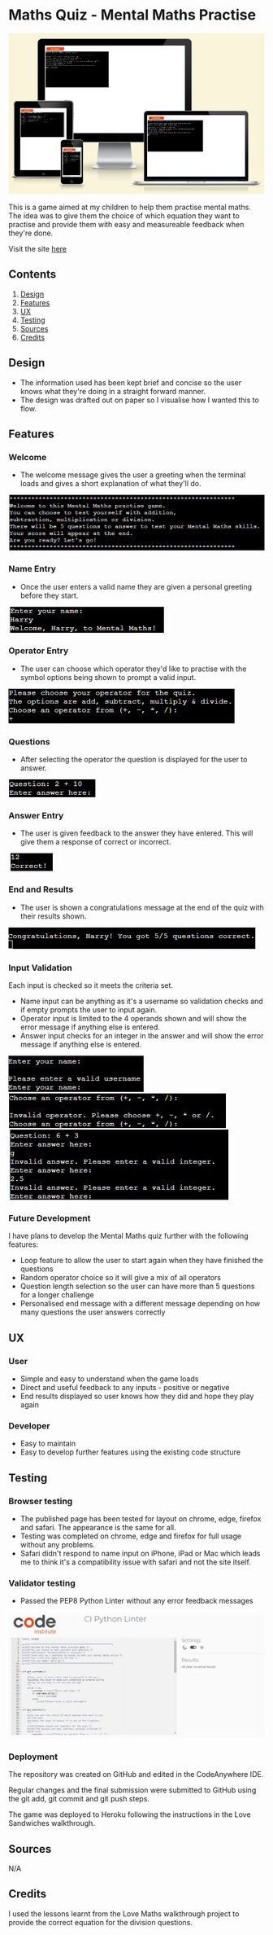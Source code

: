 # Maths Quiz - Mental Maths Practise

![](assets/images/responsive.jpg)

This is a game aimed at my children to help them practise mental maths. The idea was to give them the choice of which equation they want to practise and provide them with easy and measureable feedback when they're done. 

Visit the site [here](https://mental-maths-b73f6ca716d0.herokuapp.com/)

## Contents

1. [Design](#design)
2. [Features](#features)
3. [UX](#ux)
4. [Testing](#testing)
5. [Sources](#sources)
6. [Credits](#credits)

## Design

*   The information used has been kept brief and concise so the user knows what they're doing in a straight forward manner. 
*   The design was drafted out on paper so I visualise how I wanted this to flow. 

## Features

### Welcome

*   The welcome message gives the user a greeting when the terminal loads and gives a short explanation of what they'll do.

![](assets/images/welcome.jpg)

### Name Entry

*   Once the user enters a valid name they are given a personal greeting before they start. 

![](assets/images/name-entry.jpg)

### Operator Entry

*   The user can choose which operator they'd like to practise with the symbol options being shown to prompt a valid input. 

![](assets/images/operator-entry.jpg)

### Questions

*   After selecting the operator the question is displayed for the user to answer. 

![](assets/images/question.jpg)

### Answer Entry

*   The user is given feedback to the answer they have entered. This will give them a response of correct or incorrect. 

![](assets/images/answer.jpg)

### End and Results

*   The user is shown a congratulations message at the end of the quiz with their results shown. 

![](assets/images/results.jpg)

### Input Validation

Each input is checked so it meets the criteria set. 

*   Name input can be anything as it's a username so validation checks and if empty prompts the user to input again. 
*   Operator input is limited to the 4 operands shown and will show the error message if anything else is entered. 
*   Answer input checks for an integer in the answer and will show the error message if anything else is entered. 

![](assets/images/invalid-name.jpg)
![](assets/images/invalid-operator.jpg)
![](assets/images/invalid-answer.jpg)

### Future Development

I have plans to develop the Mental Maths quiz further with the following features:

*   Loop feature to allow the user to start again when they have finished the questions
*   Random operator choice so it will give a mix of all operators 
*   Question length selection so the user can have more than 5 questions for a longer challenge
*   Personalised end message with a different message depending on how many questions the user answers correctly

## UX

### User

*   Simple and easy to understand when the game loads
*   Direct and useful feedback to any inputs - positive or negative
*   End results displayed so user knows how they did and hope they play again

### Developer

*   Easy to maintain
*   Easy to develop further features using the existing code structure

## Testing

### Browser testing

*   The published page has been tested for layout on chrome, edge, firefox and safari. The appearance is the same for all. 
*   Testing was completed on chrome, edge and firefox for full usage without any problems. 
*   Safari didn't respond to name input on iPhone, iPad or Mac which leads me to think it's a compatibility issue with safari and not the site itself. 

### Validator testing

* Passed the PEP8 Python Linter without any error feedback messages

![](assets/images/pep8.jpg)

### Deployment

The repository was created on GitHub and edited in the CodeAnywhere IDE. 

Regular changes and the final submission were submitted to GitHub using the git add, git commit and git push steps. 

The game was deployed to Heroku following the instructions in the Love Sandwiches walkthrough.

## Sources

N/A

## Credits

I used the lessons learnt from the Love Maths walkthrough project to provide the correct equation for the division questions. 

